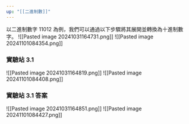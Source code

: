 ```yaml
---
up: "[[二進制數​]]"
---
```


以二進制數字 11012 為例，我們可以通過以下步驟將其展開並轉換為十進制數字。​
![[Pasted image 20241031164731.png]]
![[Pasted image 20241101084354.png]]
### 實驗站 3.1
![[Pasted image 20241031164819.png]]
![[Pasted image 20241101084408.png]]

### 實驗站 3.1 答案
![[Pasted image 20241031164851.png]]
![[Pasted image 20241101084427.png]]

